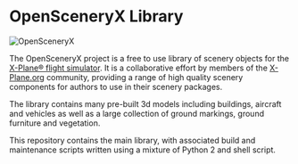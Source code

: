 # OpenSceneryX Library

![OpenSceneryX](https://www.opensceneryx.com/custom/uploads/2018/08/Montage.jpg)

The OpenSceneryX project is a free to use library of scenery objects for the [X-Plane® flight simulator](https://www.x-plane.com). It is a collaborative effort by members of the [X-Plane.org](https://forums.x-plane.org) community, providing a range of high quality scenery components for authors to use in their scenery packages.

The library contains many pre-built 3d models including buildings, aircraft and vehicles as well as a large collection of ground markings, ground furniture and vegetation.

This repository contains the main library, with associated build and maintenance scripts written using a mixture of Python 2 and shell script.
